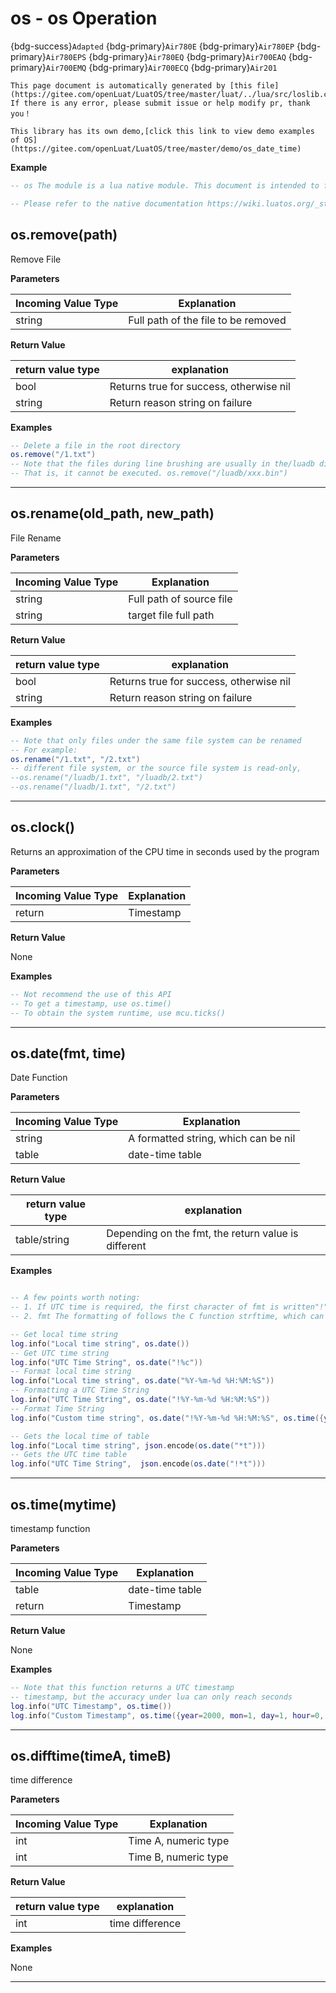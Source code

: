 # os - os Operation

{bdg-success}`Adapted` {bdg-primary}`Air780E` {bdg-primary}`Air780EP` {bdg-primary}`Air780EPS` {bdg-primary}`Air780EQ` {bdg-primary}`Air700EAQ` {bdg-primary}`Air700EMQ` {bdg-primary}`Air700ECQ` {bdg-primary}`Air201`

```{note}
This page document is automatically generated by [this file](https://gitee.com/openLuat/LuatOS/tree/master/luat/../lua/src/loslib.c). If there is any error, please submit issue or help modify pr, thank you！
```

```{tip}
This library has its own demo,[click this link to view demo examples of OS](https://gitee.com/openLuat/LuatOS/tree/master/demo/os_date_time)
```

**Example**

```lua
-- os The module is a lua native module. This document is intended to facilitate the exposition of common problems in actual use.

-- Please refer to the native documentation https://wiki.luatos.org/_static/lua53doc/manual.html#6.9

```

## os.remove(path)



Remove File

**Parameters**

|Incoming Value Type | Explanation|
|-|-|
|string|Full path of the file to be removed|

**Return Value**

|return value type | explanation|
|-|-|
|bool|Returns true for success, otherwise nil|
|string|Return reason string on failure|

**Examples**

```lua
-- Delete a file in the root directory
os.remove("/1.txt")
-- Note that the files during line brushing are usually in the/luadb directory, and the files in this directory are read-only.
-- That is, it cannot be executed. os.remove("/luadb/xxx.bin")

```

---

## os.rename(old_path, new_path)



File Rename

**Parameters**

|Incoming Value Type | Explanation|
|-|-|
|string|Full path of source file|
|string|target file full path|

**Return Value**

|return value type | explanation|
|-|-|
|bool|Returns true for success, otherwise nil|
|string|Return reason string on failure|

**Examples**

```lua
-- Note that only files under the same file system can be renamed
-- For example:
os.rename("/1.txt", "/2.txt")
-- different file system, or the source file system is read-only,
--os.rename("/luadb/1.txt", "/luadb/2.txt")
--os.rename("/luadb/1.txt", "/2.txt")

```

---

## os.clock()



Returns an approximation of the CPU time in seconds used by the program

**Parameters**

|Incoming Value Type | Explanation|
|-|-|
|return|Timestamp|

**Return Value**

None

**Examples**

```lua
-- Not recommend the use of this API
-- To get a timestamp, use os.time()
-- To obtain the system runtime, use mcu.ticks()

```

---

## os.date(fmt, time)



Date Function

**Parameters**

|Incoming Value Type | Explanation|
|-|-|
|string|A formatted string, which can be nil|
|table|date-time table|

**Return Value**

|return value type | explanation|
|-|-|
|table/string|Depending on the fmt, the return value is different|

**Examples**

```lua

-- A few points worth noting:
-- 1. If UTC time is required, the first character of fmt is written"!"
-- 2. fmt The formatting of follows the C function strftime, which can be consulted. https://developer.aliyun.com/article/320480

-- Get local time string
log.info("Local time string", os.date())
-- Get UTC time string
log.info("UTC Time String", os.date("!%c"))
-- Format local time string
log.info("Local time string", os.date("%Y-%m-%d %H:%M:%S"))
-- Formatting a UTC Time String
log.info("UTC Time String", os.date("!%Y-%m-%d %H:%M:%S"))
-- Format Time String
log.info("Custom time string", os.date("!%Y-%m-%d %H:%M:%S", os.time({year=2000, mon=1, day=1, hour=0, min=0, sec=0})))

-- Gets the local time of table
log.info("Local time string", json.encode(os.date("*t")))
-- Gets the UTC time table
log.info("UTC Time String",  json.encode(os.date("!*t")))

```

---

## os.time(mytime)



timestamp function

**Parameters**

|Incoming Value Type | Explanation|
|-|-|
|table|date-time table|
|return|Timestamp|

**Return Value**

None

**Examples**

```lua
-- Note that this function returns a UTC timestamp
-- timestamp, but the accuracy under lua can only reach seconds
log.info("UTC Timestamp", os.time())
log.info("Custom Timestamp", os.time({year=2000, mon=1, day=1, hour=0, min=0, sec=0}))

```

---

## os.difftime(timeA, timeB)



time difference

**Parameters**

|Incoming Value Type | Explanation|
|-|-|
|int|Time A, numeric type|
|int|Time B, numeric type|

**Return Value**

|return value type | explanation|
|-|-|
|int|time difference|

**Examples**

None

---

